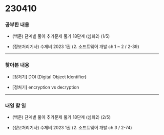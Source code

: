# 230410

### 공부한 내용

- (백준) 단계별 풀이 추가문제 풀기 18단계 (심화2) (1/5)

- (정보처리기사) 수제비 2023 1권 (2. 소프트웨어 개발 ch.1 ~ 2 / 2-39)

---

### 찾아본 내용

- [정처기] DOI (Digital Object Identifier)

- [정처기] encryption vs decryption

---

### 내일 할 일

- (백준) 단계별 풀이 추가문제 풀기 18단계 (심화2) (2/5)

- (정보처리기사) 수제비 2023 1권 (2. 소프트웨어 개발 ch.3 / 2-74)
